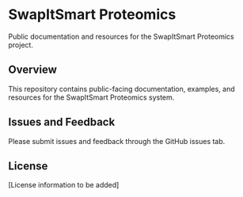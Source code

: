 # SwapItSmart Proteomics

Public documentation and resources for the SwapItSmart Proteomics project.

## Overview

This repository contains public-facing documentation, examples, and resources for the SwapItSmart Proteomics system.

## Issues and Feedback

Please submit issues and feedback through the GitHub issues tab.

## License

[License information to be added]